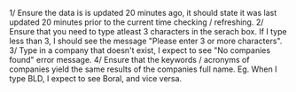 1/ Ensure the data is is updated 20 minutes ago, it should state it was last updated 20 minutes prior to the current time checking / refreshing.
2/ Ensure that you need to type atleast 3 characters in the serach box. If I type less than 3, I should see the message "Please enter 3 or more characters".
3/ Type in a company that doesn't exist, I expect to see "No companies found" error message.
4/ Ensure that the keywords / acronyms of companies yield the same results of the companies full name. Eg. When I type BLD, I expect to see Boral, and vice versa.
